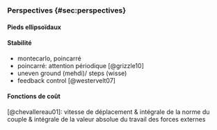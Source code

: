 ### Perspectives {#sec:perspectives}

#### Pieds ellipsoïdaux

#### Stabilité

- montecarlo, poincarré
- poincarré: attention périodique [@grizzle10]
- uneven ground (mehdi)/ steps (wisse)
- feedback control [@westervelt07]

#### Fonctions de coût

[@chevallereau01]: vitesse de déplacement & intégrale de la norme du couple & intégrale de la valeur absolue du travail
des forces externes

